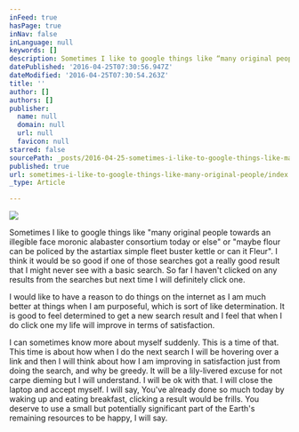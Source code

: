 ```yaml
---
inFeed: true
hasPage: true
inNav: false
inLanguage: null
keywords: []
description: Sometimes I like to google things like “many original people towards an illegible face moronic alabaster consortium today or else” or “maybe flour can be policed by the astartiax simple fleet buster kettle or can it Fleur”. I think it would be so good if one of those searches got a really good result that I might never see with a basic search. So far I haven’t clicked on any results from the searches but next time I will definitely click one.
datePublished: '2016-04-25T07:30:56.947Z'
dateModified: '2016-04-25T07:30:54.263Z'
title: ''
author: []
authors: []
publisher:
  name: null
  domain: null
  url: null
  favicon: null
starred: false
sourcePath: _posts/2016-04-25-sometimes-i-like-to-google-things-like-many-original-people.md
published: true
url: sometimes-i-like-to-google-things-like-many-original-people/index.html
_type: Article

---
```

![](https://the-grid-user-content.s3-us-west-2.amazonaws.com/d48b659e-04c8-4b58-820c-4e8a3e2d6e95.jpg)

Sometimes I like to google things like "many original people towards an illegible face moronic alabaster consortium today or else" or "maybe flour can be policed by the astartiax simple fleet buster kettle or can it Fleur". I think it would be so good if one of those searches got a really good result that I might never see with a basic search. So far I haven't clicked on any results from the searches but next time I will definitely click one.

I would like to have a reason to do things on the internet as I am much better at things when I am purposeful, which is sort of like determination. It is good to feel determined to get a new search result and I feel that when I do click one my life will improve in terms of satisfaction.

I can sometimes know more about myself suddenly. This is a time of that. This time is about how when I do the next search I will be hovering over a link and then I will think about how I am improving in satisfaction just from doing the search, and why be greedy. It will be a lily-livered excuse for not carpe dieming but I will understand. I will be ok with that. I will close the laptop and accept myself. I will say, You've already done so much today by waking up and eating breakfast, clicking a result would be frills. You deserve to use a small but potentially significant part of the Earth's remaining resources to be happy, I will say.